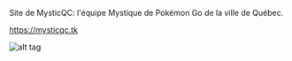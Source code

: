 Site de MysticQC: l'équipe Mystique de Pokémon Go de la ville de Québec.

https://mysticqc.tk

![alt tag](https://github.com/akeif/mystiqc/blob/master/imgs/logo.png)
